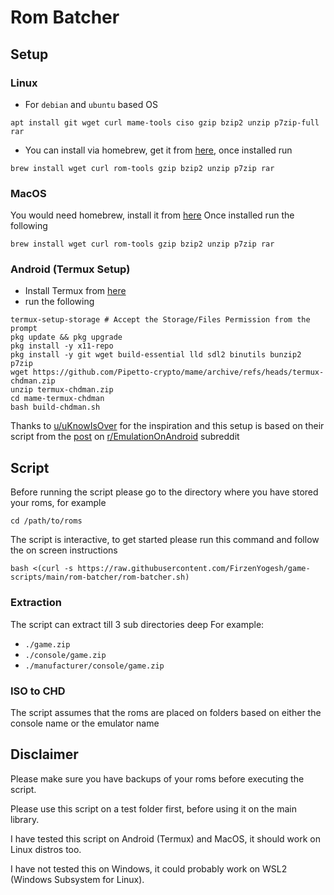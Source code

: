 # Rom Batcher
## Setup

### Linux
- For `debian` and `ubuntu` based OS

```shell
apt install git wget curl mame-tools ciso gzip bzip2 unzip p7zip-full rar
```

- You can install via homebrew, get it from [here](https://brew.sh/), once installed run

```shell
brew install wget curl rom-tools gzip bzip2 unzip p7zip rar
```

### MacOS
You would need homebrew, install it from [here](https://brew.sh/)
Once installed run the following
```shell
brew install wget curl rom-tools gzip bzip2 unzip p7zip rar
```

### Android (Termux Setup)
- Install Termux from [here](https://termux.com/)
- run the following
```shell
termux-setup-storage # Accept the Storage/Files Permission from the prompt
pkg update && pkg upgrade
pkg install -y x11-repo
pkg install -y git wget build-essential lld sdl2 binutils bunzip2 p7zip
wget https://github.com/Pipetto-crypto/mame/archive/refs/heads/termux-chdman.zip
unzip termux-chdman.zip
cd mame-termux-chdman
bash build-chdman.sh
```

Thanks to [u/uKnowIsOver](https://www.reddit.com/user/uKnowIsOver/) for the inspiration and this setup is based on their script from the [post](https://www.reddit.com/r/EmulationOnAndroid/comments/riqu81/guidedefinitiveconvert_your_games_with_chdman_on/) on [r/EmulationOnAndroid](https://www.reddit.com/r/EmulationOnAndroid) subreddit

## Script

Before running the script please go to the directory where you have stored your roms, for example

```shell
cd /path/to/roms
```

The script is interactive, to get started please run this command and follow the on screen instructions

```shell
bash <(curl -s https://raw.githubusercontent.com/FirzenYogesh/game-scripts/main/rom-batcher/rom-batcher.sh)
```

### Extraction
The script can extract till 3 sub directories deep
For example:
- `./game.zip` 
- `./console/game.zip` 
- `./manufacturer/console/game.zip`

### ISO to CHD
The script assumes that the roms are placed on folders based on either the console name or the emulator name

## Disclaimer

Please make sure you have backups of your roms before executing the script.

Please use this script on a test folder first, before using it on the main library.

I have tested this script on Android (Termux) and MacOS, it should work on Linux distros too.

I have not tested this on Windows, it could probably work on WSL2 (Windows Subsystem for Linux).
